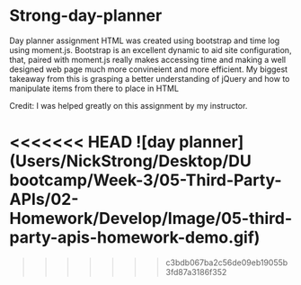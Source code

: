 # Strong-day-planner

Day planner assignment HTML was created using bootstrap and time log using moment.js. Bootstrap is an excellent dynamic to aid site configuration, that, paired with moment.js really makes accessing time and making a well designed web page much more convineient and more efficient. My biggest takeaway from this is grasping a better understanding of jQuery and how to manipulate items from there to place in HTML

Credit: I was helped greatly on this assignment by my instructor.

<<<<<<< HEAD
![day planner](Users/NickStrong/Desktop/DU bootcamp/Week-3/05-Third-Party-APIs/02-Homework/Develop/Image/05-third-party-apis-homework-demo.gif)
=======
>>>>>>> c3bdb067ba2c56de09eb19055b3fd87a3186f352
